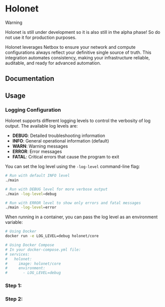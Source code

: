 # Holonet
> [!WARNING]
> Holonet is still under development so it is also still in the alpha phase! So do not use it for production purposes.

Holonet leverages Netbox to ensure your network and compute configurations always reflect your definitive single source of truth. 
This integration automates consistency, making your infrastructure reliable, auditable, and ready for advanced automation.
## Documentation

## Usage

### Logging Configuration

Holonet supports different logging levels to control the verbosity of log output. The available log levels are:

- **DEBUG**: Detailed troubleshooting information
- **INFO**: General operational information (default)
- **WARN**: Warning messages
- **ERROR**: Error messages
- **FATAL**: Critical errors that cause the program to exit

You can set the log level using the `-log-level` command-line flag:

```bash
# Run with default INFO level
./main

# Run with DEBUG level for more verbose output
./main -log-level=debug

# Run with ERROR level to show only errors and fatal messages
./main -log-level=error
```

When running in a container, you can pass the log level as an environment variable:

```bash
# Using Docker
docker run -e LOG_LEVEL=debug holonet/core

# Using Docker Compose
# In your docker-compose.yml file:
# services:
#   holonet:
#     image: holonet/core
#     environment:
#       - LOG_LEVEL=debug
```

### Step 1:

### Step 2: 
